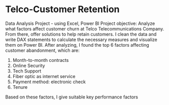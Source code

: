 # Telco-Customer Retention 
Data Analysis Project - using Excel, Power BI
Project objective: Analyze what factors affect customer churn at Telco Telecommunications Company. From there, offer solutions to help retain customers. 
I clean the data and write DAX statements to calculate the necessary measures and visualize them on Power BI. After analyzing, I found the top 6 factors affecting customer abandonment, which are:
1. Month-to-month contracts
2. Online Security
3. Tech Support
4. Fiber optic as internet service
5. Payment method: electronic check
6. Tenure

Based on these factors, I give suitable key performance factors
